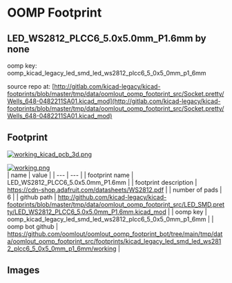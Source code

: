 # OOMP Footprint  
## LED_WS2812_PLCC6_5.0x5.0mm_P1.6mm  by none  
  
oomp key: oomp_kicad_legacy_led_smd_led_ws2812_plcc6_5_0x5_0mm_p1_6mm  
  
source repo at: [http://gitlab.com/kicad-legacy/kicad-footprints/blob/master/tmp/data/oomlout_oomp_footprint_src/Socket.pretty/Wells_648-0482211SA01.kicad_mod](http://gitlab.com/kicad-legacy/kicad-footprints/blob/master/tmp/data/oomlout_oomp_footprint_src/Socket.pretty/Wells_648-0482211SA01.kicad_mod)  
## Footprint  
  
[![working_kicad_pcb_3d.png](working_kicad_pcb_3d_600.png)](working_kicad_pcb_3d.png)  
  
[![working.png](working_600.png)](working.png)  
| name | value | 
| --- | --- | 
| footprint name | LED_WS2812_PLCC6_5.0x5.0mm_P1.6mm | 
| footprint description | https://cdn-shop.adafruit.com/datasheets/WS2812.pdf | 
| number of pads | 6 | 
| github path | http://github.com/kicad-legacy/kicad-footprints/blob/master/tmp/data/oomlout_oomp_footprint_src/LED_SMD.pretty/LED_WS2812_PLCC6_5.0x5.0mm_P1.6mm.kicad_mod | 
| oomp key | oomp_kicad_legacy_led_smd_led_ws2812_plcc6_5_0x5_0mm_p1_6mm | 
| oomp bot github | https://github.com/oomlout/oomlout_oomp_footprint_bot/tree/main/tmp/data/oomlout_oomp_footprint_src/footprints/kicad_legacy_led_smd_led_ws2812_plcc6_5_0x5_0mm_p1_6mm/working | 
## Images  
